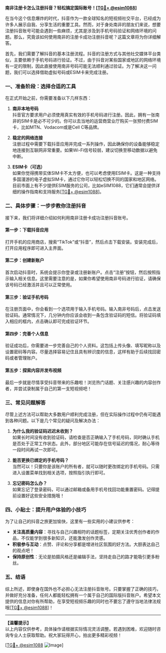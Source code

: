 **南非注册卡怎么注册抖音？轻松搞定国际账号！[[TG💪+ @esim1088](https://t.me/s/esim1088)]**

在当今这个信息爆炸的时代，抖音作为一款全球知名的短视频社交平台，已经成为许多人展示自我、分享生活的重要工具。然而，对于身处南非的朋友们来说，想要注册抖音账号可能会遇到一些麻烦，尤其是涉及到手机号码验证和网络环境的问题。那么，究竟该如何使用南非的注册卡成功注册抖音呢？这篇文章将为你详细解答。

首先，我们需要了解抖音的基本注册流程。抖音的注册方式与其他社交媒体平台类似，主要依赖于手机号码进行验证。不过，由于抖音对某些国家或地区的网络环境有一定的限制，因此直接使用南非号码可能无法顺利通过验证。为了解决这一问题，我们可以选择借助虚拟号码或ESIM卡来完成注册。

### **一、准备阶段：选择合适的工具**

在正式开始之前，你需要准备以下几样东西：

1. **南非本地号码**  
   抖音官方要求用户必须使用真实有效的手机号码进行注册。因此，拥有一张南非的SIM卡是必不可少的。你可以去当地的运营商营业厅购买一张预付费SIM卡，比如MTN、Vodacom或是Cell C等品牌。

2. **稳定的网络连接**  
   注册过程中需要下载抖音应用并完成一系列操作，因此确保你的设备能够稳定地连接到互联网非常重要。如果Wi-Fi信号较弱，建议切换至移动数据以避免中断。

3. **ESIM卡（可选）**  
   如果你觉得携带实体SIM卡不太方便，也可以考虑使用ESIM卡。这是一种支持多国漫游的电子虚拟SIM卡，通过它你可以轻松切换不同的国家和地区网络。目前市面上有不少提供ESIM服务的公司，比如eSIM1088，它们通常会提供详细的操作指南和支持服务[[TG💪+ @esim1088](https://t.me/s/esim1088)]。

### **二、具体步骤：一步步教你注册抖音**

接下来，我们将详细介绍如何利用南非注册卡成功注册抖音账号。

#### **第一步：下载抖音应用**
打开手机的应用商店，搜索“TikTok”或“抖音”，然后点击下载安装。安装完成后，打开应用程序即可进入主界面。

#### **第二步：创建新账户**
首次启动抖音时，系统会提示你登录或注册新账户。点击“注册”按钮，然后按照指示输入相关信息。这里需要注意的是，如果你希望使用南非号码进行验证，请确保该号码已经激活并且可以正常使用。

#### **第三步：验证手机号码**
在注册页面中，你会看到一个选项用于输入手机号码。输入南非号码后，点击发送验证码。通常情况下，几分钟内你应该会收到一条包含验证码的短信。将验证码填入相应的框内，点击确认即可完成验证环节。

#### **第四步：完善个人信息**
验证成功后，你需要进一步完善自己的个人资料。这包括上传头像、填写昵称以及设置密码等内容。尽量选择容易记住且具有辨识度的信息，这样有助于后续找回密码或者管理账户。

#### **第五步：探索内容并发布视频**
最后一步就是尽情享受抖音带来的乐趣啦！浏览热门话题、关注感兴趣的内容创作者，并尝试录制属于自己的第一支短视频吧！

### **三、常见问题解答**

尽管上述方法可以帮助大多数用户顺利完成注册，但在实际操作过程中仍有可能遇到各种问题。以下是几个常见的疑问及解决办法：

1. **为什么我的验证码迟迟未收到？**  
   如果长时间没有收到验证码，请检查是否正确输入了手机号码，同时确认手机是否处于正常工作状态。此外，部分地区可能存在信号延迟的情况，耐心等待一段时间再试一次即可。

2. **能否更换已绑定的手机号码？**  
   当然可以！只要你是该账户的所有者，就可以随时更改绑定的手机号码。只需进入设置菜单找到相关选项，按照指引执行即可。

3. **忘记密码怎么办？**  
   如果忘记了登录密码，可以通过邮箱或备用手机号找回功能重置密码。记得提前设置好这些安全措施哦！

### **四、小贴士：提升用户体验的小技巧**

为了让自己的抖音之旅更加愉快，这里有一些实用的小建议供参考：

- **关注高质量内容**：寻找与自己兴趣相符的话题标签，定期关注优秀创作者的作品，不仅能学到很多新知识，还能激发创作灵感。
- **积极参与互动**：点赞、评论和分享都是增进社区氛围的好方法。大胆表达自己的观点吧！
- **保持原创性**：无论是拍摄风格还是编辑手法，坚持走自己的路才能吸引更多粉丝。

### **五、结语**

综上所述，即使身在国外也不必担心无法注册抖音账号。只要掌握了正确的技巧，并做好充分准备，任何人都能轻松拥有一个属于自己的国际版抖音账户。希望本文提供的信息对你有所帮助，在享受短视频乐趣的同时也不要忘了遵守当地法律法规哦[[TG💪+ @esim1088](https://t.me/s/esim1088)]！

---

**【温馨提示】**  
以上内容仅供参考，具体操作请根据实际情况灵活调整。若遇到困难，欢迎随时咨询专业人士获取帮助。祝大家玩得开心，拍出更多精彩视频！  

[[TG💪+ @esim1088](https://t.me/s/esim1088) ![Image](https://i.postimg.cc/4NQfJmqS/Snipaste-2025-05-13-00-14-12.png)]